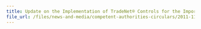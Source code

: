 ```yaml
---
title: Update on the Implementation of TradeNet® Controls for the Import of Medical Devices into Singapore on 1 Jan 2012 
file_url: /files/news-and-media/competent-authorities-circulars/2011-11-25-CA.pdf
---
```

